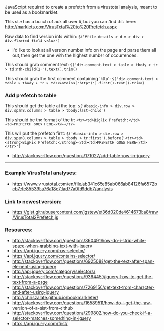 JavaScript required to create a prefetch from a virustotal analysis, meant to be used as a bookmarklet.

This site has a bunch of ads all over it, but you can find this here: http://marklets.com/VirusTotal%20to%20Prefetch.aspx

Raw data to find version info within: `$('#file-details > div > div > div.floated-field-value')`
- I'd like to look at all version number info on the page and parse them all out, then get the one with the highest number of occurrences.

This should grab comment text: `$('div.comment-text > table > tbody > tr > td:nth-child(2)').text().trim()`

This should grab the first comment containing 'http': `$('div.comment-text > table > tbody > tr > td:contains("http")').first().text().trim()`

### Add prefetch to table

This should get the table at the top: `$('#basic-info > div.row > div.span8.columns > table > tbody:last-child')`

This should be the format of the tr: `<tr><td>BigFix Prefetch:</td><td>PREFETCH GOES HERE</td></tr>`

This will put the prefetch first: `$('#basic-info > div.row > div.span8.columns > table > tbody > tr:first').before('<tr><td><strong>BigFix Prefetch:</strong></td><td>PREFETCH GOES HERE</td></tr>')`

- http://stackoverflow.com/questions/171027/add-table-row-in-jquery

------

### Example VirusTotal analyses:
- https://www.virustotal.com/en/file/ab341c65e85ab066ab84126fa6572bcb7efe85539ba76a18e7dad77a0fd9ddb7/analysis

### Link to newest version:
- https://gist.githubusercontent.com/jgstew/ef36d020de4614673ba8/raw/VirusTotal2Prefetch.js

### Resources:
- http://stackoverflow.com/questions/360491/how-do-i-strip-white-space-when-grabbing-text-with-jquery
- https://api.jquery.com/has-selector/
- https://api.jquery.com/contains-selector/
- http://stackoverflow.com/questions/6925088/get-the-text-after-span-element-using-jquery
- http://api.jquery.com/category/selectors/
- http://stackoverflow.com/questions/9364450/jquery-how-to-get-the-text-from-a-page
- http://stackoverflow.com/questions/7269150/get-text-from-character-and-after-using-jquery
- http://chriszarate.github.io/bookmarkleter/
- http://stackoverflow.com/questions/16589511/how-do-i-get-the-raw-version-of-a-gist-from-github
- http://stackoverflow.com/questions/299802/how-do-you-check-if-a-selector-matches-something-in-jquery
- https://api.jquery.com/first/

